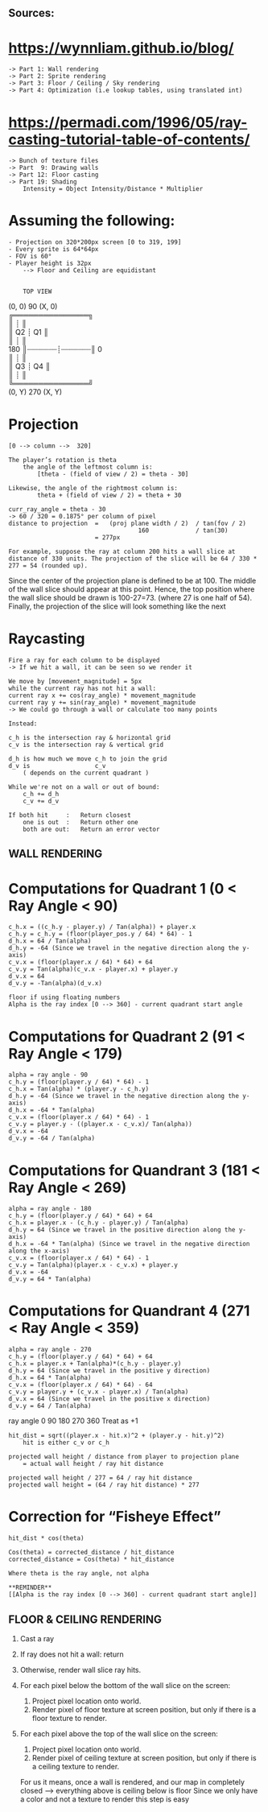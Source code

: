 ## Sources:
# https://wynnliam.github.io/blog/
	-> Part 1: Wall rendering
	-> Part 2: Sprite rendering
	-> Part 3: Floor / Ceiling / Sky rendering
	-> Part 4: Optimization (i.e lookup tables, using translated int)

# https://permadi.com/1996/05/ray-casting-tutorial-table-of-contents/
	-> Bunch of texture files
	-> Part  9: Drawing walls
	-> Part 12: Floor casting
	-> Part 19: Shading	
		Intensity = Object Intensity/Distance * Multiplier

# Assuming the following:
	- Projection on 320*200px screen [0 to 319, 199]
	- Every sprite is 64*64px
	- FOV is 60°
	- Player height is 32px
		--> Floor and Ceiling are equidistant 


		TOP	VIEW

(0, 0)		90       (X, 0)		
	╔═══════════════╗			
	║		┊		║			
	║	Q2	┊	Q1	║			
	║		┊		║			
180	║┈┈┈┈┈┈┈┊┈┈┈┈┈┈┈║ 0			
	║		┊		║			
	║	Q3	┊	Q4	║			
	║		┊		║			
	╚═══════════════╝			
(0, Y)	   270	     (X, Y)		

# Projection
	
	[0 --> column -->  320]

	The player’s rotation is theta
		the angle of the leftmost column is:
			[theta - (field of view / 2) = theta - 30]

	Likewise, the angle of the rightmost column is: 
			theta + (field of view / 2) = theta + 30
	
	curr_ray_angle = theta - 30
	-> 60 / 320 = 0.1875° per column of pixel
	distance to projection	=	(proj plane width / 2)	/ tan(fov / 2)
										160			  	/ tan(30)
							= 277px

	For example, suppose the ray at column 200 hits a wall slice at distance of 330 units. The projection of the slice will be 64 / 330 * 277 = 54 (rounded up).
Since the center of the projection plane is defined to be at 100. The middle of the wall slice should appear at this point. Hence, the top position where the wall slice should be drawn is 100-27=73. (where 27 is one half of 54). Finally, the projection of the slice will look something like the next 

# Raycasting

	Fire a ray for each column to be displayed
	-> If we hit a wall, it can be seen so we render it

	We move by [movement_magnitude] = 5px
	while the current ray has not hit a wall:
	current ray x += cos(ray_angle) * movement_magnitude
	current ray y += sin(ray_angle) * movement_magnitude
	-> We could go through a wall or calculate too many points

	Instead:

	c_h is the intersection ray & horizontal grid
	c_v is the intersection ray & vertical grid

	d_h is how much we move c_h to join the grid
	d_v is 					c_v
		( depends on the current quadrant )

	While we're not on a wall or out of bound:
		c_h += d_h
		c_v += d_v

	If both hit		:	Return closest
		one is out	:	Return other one
		both are out:	Return an error vector

## WALL RENDERING
# Computations for Quadrant 1 (0 < Ray Angle < 90)

    c_h.x = ((c_h.y - player.y) / Tan(alpha)) + player.x
    c_h.y = c_h.y = (floor(player_pos.y / 64) * 64) - 1
    d_h.x = 64 / Tan(alpha)
    d_h.y = -64 (Since we travel in the negative direction along the y-axis)
    c_v.x = (floor(player.x / 64) * 64) + 64
    c_v.y = Tan(alpha)(c_v.x - player.x) + player.y
    d_v.x = 64
    d_v.y = -Tan(alpha)(d_v.x)

	floor if using floating numbers
	Alpha is the ray index [0 --> 360] - current quadrant start angle

# Computations for Quadrant 2 (91 < Ray Angle < 179)

    alpha = ray angle - 90
    c_h.y = (floor(player.y / 64) * 64) - 1
    c_h.x = Tan(alpha) * (player.y - c_h.y)
    d_h.y = -64 (Since we travel in the negative direction along the y-axis)
    d_h.x = -64 * Tan(alpha)
    c_v.x = (floor(player.x / 64) * 64) - 1
    c_v.y = player.y - ((player.x - c_v.x)/ Tan(alpha))
    d_v.x = -64
    d_v.y = -64 / Tan(alpha)


# Computations for Quandrant 3 (181 < Ray Angle < 269)

    alpha = ray angle - 180
    c_h.y = (floor(player.y / 64) * 64) + 64
    c_h.x = player.x - (c_h.y - player.y) / Tan(alpha)
    d_h.y = 64 (Since we travel in the positive direction along the y-axis)
    d_h.x = -64 * Tan(alpha) (Since we travel in the negative direction along the x-axis)
    c_v.x = (floor(player.x / 64) * 64) - 1
    c_v.y = Tan(alpha)(player.x - c_v.x) + player.y
    d_v.x = -64
    d_v.y = 64 * Tan(alpha)

# Computations for Quandrant 4 (271 < Ray Angle < 359)

    alpha = ray angle - 270
    c_h.y = (floor(player.y / 64) * 64) + 64
    c_h.x = player.x + Tan(alpha)*(c_h.y - player.y)
    d_h.y = 64 (Since we travel in the positive y direction)
    d_h.x = 64 * Tan(alpha)
    c_v.x = (floor(player.x / 64) * 64) - 64
    c_v.y = player.y + (c_v.x - player.x) / Tan(alpha)
    d_v.x = 64 (Since we travel in the positive x direction)
    d_v.y = 64 / Tan(alpha)

ray angle 0 90 180 270 360
Treat as +1

	hit_dist = sqrt((player.x - hit.x)^2 + (player.y - hit.y)^2)
		hit is either c_v or c_h

	projected wall height / distance from player to projection plane 
		= actual wall height / ray hit distance

	projected wall height / 277 = 64 / ray hit distance
	projected wall height = (64 / ray hit distance) * 277

# Correction for “Fisheye Effect”

	hit_dist * cos(theta)

	Cos(theta) = corrected_distance / hit_distance
	corrected_distance = Cos(theta) * hit_distance

	Where theta is the ray angle, not alpha

	**REMINDER**
	[[Alpha is the ray index [0 --> 360] - current quadrant start angle]]

## FLOOR & CEILING RENDERING

1. Cast a ray
2. If ray does not hit a wall: return
3. Otherwise, render wall slice ray hits.
4. For each pixel below the bottom of the wall slice on the screen:
	1. Project pixel location onto world.
	2. Render pixel of floor texture at screen position, but only
	if there is a floor texture to render.
5. For each pixel above the top of the wall slice on the screen:
	1. Project pixel location onto world.
	2. Render pixel of ceiling texture at screen position, but only
	if there is a ceiling texture to render.

	For us it means, once a wall is rendered, and our map in completely closed
	--> everything above is ceiling
				   below is floor
	Since we only have a color and not a texture to render this step is easy